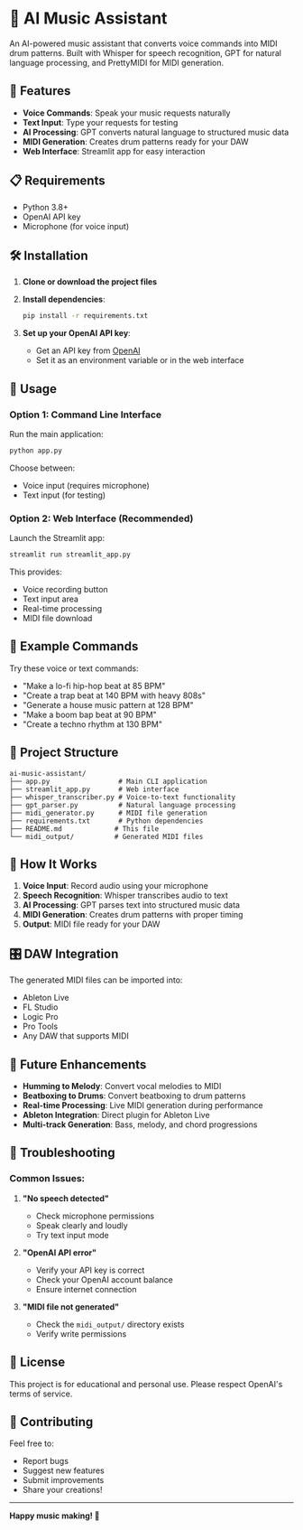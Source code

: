 # 🎵 AI Music Assistant

An AI-powered music assistant that converts voice commands into MIDI drum patterns. Built with Whisper for speech recognition, GPT for natural language processing, and PrettyMIDI for MIDI generation.

## 🚀 Features

- **Voice Commands**: Speak your music requests naturally
- **Text Input**: Type your requests for testing
- **AI Processing**: GPT converts natural language to structured music data
- **MIDI Generation**: Creates drum patterns ready for your DAW
- **Web Interface**: Streamlit app for easy interaction

## 📋 Requirements

- Python 3.8+
- OpenAI API key
- Microphone (for voice input)

## 🛠️ Installation

1. **Clone or download the project files**

2. **Install dependencies**:
   ```bash
   pip install -r requirements.txt
   ```

3. **Set up your OpenAI API key**:
   - Get an API key from [OpenAI](https://platform.openai.com/api-keys)
   - Set it as an environment variable or in the web interface

## 🎯 Usage

### Option 1: Command Line Interface

Run the main application:
```bash
python app.py
```

Choose between:
- Voice input (requires microphone)
- Text input (for testing)

### Option 2: Web Interface (Recommended)

Launch the Streamlit app:
```bash
streamlit run streamlit_app.py
```

This provides:
- Voice recording button
- Text input area
- Real-time processing
- MIDI file download

## 🎵 Example Commands

Try these voice or text commands:

- "Make a lo-fi hip-hop beat at 85 BPM"
- "Create a trap beat at 140 BPM with heavy 808s"
- "Generate a house music pattern at 128 BPM"
- "Make a boom bap beat at 90 BPM"
- "Create a techno rhythm at 130 BPM"

## 📁 Project Structure

```
ai-music-assistant/
├── app.py                 # Main CLI application
├── streamlit_app.py       # Web interface
├── whisper_transcriber.py # Voice-to-text functionality
├── gpt_parser.py          # Natural language processing
├── midi_generator.py      # MIDI file generation
├── requirements.txt       # Python dependencies
├── README.md             # This file
└── midi_output/          # Generated MIDI files
```

## 🔧 How It Works

1. **Voice Input**: Record audio using your microphone
2. **Speech Recognition**: Whisper transcribes audio to text
3. **AI Processing**: GPT parses text into structured music data
4. **MIDI Generation**: Creates drum patterns with proper timing
5. **Output**: MIDI file ready for your DAW

## 🎛️ DAW Integration

The generated MIDI files can be imported into:
- Ableton Live
- FL Studio
- Logic Pro
- Pro Tools
- Any DAW that supports MIDI

## 🚀 Future Enhancements

- **Humming to Melody**: Convert vocal melodies to MIDI
- **Beatboxing to Drums**: Convert beatboxing to drum patterns
- **Real-time Processing**: Live MIDI generation during performance
- **Ableton Integration**: Direct plugin for Ableton Live
- **Multi-track Generation**: Bass, melody, and chord progressions

## 🐛 Troubleshooting

### Common Issues:

1. **"No speech detected"**
   - Check microphone permissions
   - Speak clearly and loudly
   - Try text input mode

2. **"OpenAI API error"**
   - Verify your API key is correct
   - Check your OpenAI account balance
   - Ensure internet connection

3. **"MIDI file not generated"**
   - Check the `midi_output/` directory exists
   - Verify write permissions

## 📝 License

This project is for educational and personal use. Please respect OpenAI's terms of service.

## 🤝 Contributing

Feel free to:
- Report bugs
- Suggest new features
- Submit improvements
- Share your creations!

---

**Happy music making! 🎵** 
